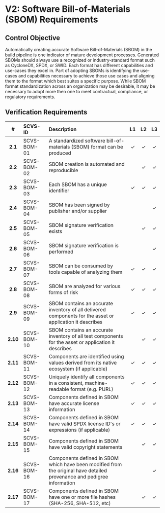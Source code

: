 # V2: Software Bill-of-Materials (SBOM) Requirements

## Control Objective

Automatically creating accurate Software Bill-of-Materials (SBOM) in the build pipeline is one indicator of mature development processes. Generated SBOMs should always use a recognized or industry-standard format such as CycloneDX, SPDX, or SWID. Each format has different capabilities and use-cases they excel in. Part of adopting SBOMs is identifying the use-cases and capabilities necessary to achieve those use cases and aligning them to the format which best suites a specific purpose. While SBOM format standardization across an organization may be desirable, it may be necessary to adopt more then one to meet contractual, compliance, or regulatory requirements.

<div style="page-break-after: always;"> 
</div>

## Verification Requirements

| # | SCVS-ID | Description | L1 | L2 | L3 |
| :---: | :--- | :--- | :---: | :---: | :---: |
| **2.1** | SCVS-BOM-01 | A standardized software bill-of-materials (SBOM) format can be produced | ✓ | ✓ | ✓ |
| **2.2** | SCVS-BOM-02 | SBOM creation is automated and reproducible | | ✓ | ✓ |
| **2.3** | SCVS-BOM-03 | Each SBOM has a unique identifier | ✓ | ✓ | ✓ |
| **2.4** | SCVS-BOM-04 | SBOM has been signed by publisher and/or supplier | | | ✓ |
| **2.5** | SCVS-BOM-05 | SBOM signature verification exists | | ✓ | ✓ |
| **2.6** | SCVS-BOM-06 | SBOM signature verification is performed | | | ✓ |
| **2.7** | SCVS-BOM-07 | SBOM can be consumed by tools capable of analyzing them | ✓ | ✓ | ✓ |
| **2.8** | SCVS-BOM-08 | SBOM are analyzed for various forms of risk | ✓ | ✓ | ✓ |
| **2.9** | SCVS-BOM-09 | SBOM contains an accurate inventory of all delivered components for the asset or application it describes | ✓ | ✓ | ✓ |
| **2.10** | SCVS-BOM-10 | SBOM contains an accurate inventory of all test components for the asset or application it describes | | ✓ | ✓ |
| **2.11** | SCVS-BOM-11 | Components are identified using values derived from its native ecosystem (if applicable) | ✓ | ✓ | ✓ |
| **2.12** | SCVS-BOM-12 | Uniquely identify all components in a consistent, machine-readable format (e.g. PURL) | ✓ | ✓ | ✓ |
| **2.13** | SCVS-BOM-13 | Components defined in SBOM have accurate license information  | ✓ | ✓ | ✓ |
| **2.14** | SCVS-BOM-14 | Components defined in SBOM have valid SPDX license ID's or expressions (if applicable) | ✓ | ✓ | ✓ |
| **2.15** | SCVS-BOM-15 | Components defined in SBOM have valid copyright statements  | | ✓ | ✓ |
| **2.16** | SCVS-BOM-16 | Components defined in SBOM which have been modified from the original have detailed provenance and pedigree information  | | | ✓ |
| **2.17** | SCVS-BOM-17 | Components defined in SBOM have one or more file hashes (SHA-256, SHA-512, etc) | | ✓ | ✓ |
